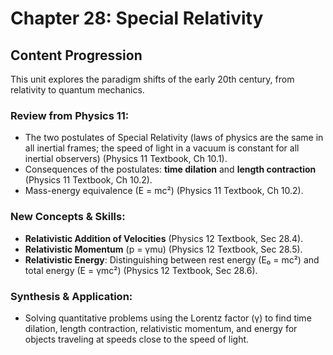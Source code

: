# Chapter 28: Special Relativity

## Content Progression

This unit explores the paradigm shifts of the early 20th century, from relativity to quantum mechanics.

### Review from Physics 11:

- The two postulates of Special Relativity (laws of physics are the same in all inertial frames; the speed of light in a vacuum is constant for all inertial observers) (Physics 11 Textbook, Ch 10.1).
- Consequences of the postulates: **time dilation** and **length contraction** (Physics 11 Textbook, Ch 10.2).
- Mass-energy equivalence (E = mc²) (Physics 11 Textbook, Ch 10.2).

### New Concepts & Skills:

- **Relativistic Addition of Velocities** (Physics 12 Textbook, Sec 28.4).
- **Relativistic Momentum** (p = γmu) (Physics 12 Textbook, Sec 28.5).
- **Relativistic Energy**: Distinguishing between rest energy (E₀ = mc²) and total energy (E = γmc²) (Physics 12 Textbook, Sec 28.6).

### Synthesis & Application:

- Solving quantitative problems using the Lorentz factor (γ) to find time dilation, length contraction, relativistic momentum, and energy for objects traveling at speeds close to the speed of light.
